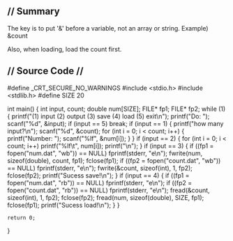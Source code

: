 ## // Summary
The key is to put '&' before a variable, not an array or string.
Example) &count

Also, when loading, load the count first.

## // Source Code //

#define _CRT_SECURE_NO_WARNINGS
#include <stdio.h>
#include <stdlib.h>
#define SIZE 20

int main() {
	int input, count;
	double num[SIZE];
	FILE* fp1;
	FILE* fp2;
	while (1) {
		printf("(1) input (2) output (3) save (4) load (5) exit\n");
		printf("Do: ");
		scanf("%d", &input);
		if (input == 5) break;
		if (input == 1) {
			printf("how many input?\n");
			scanf("%d", &count);
			for (int i = 0; i < count; i++) {
				printf("Number: ");
				scanf("%lf", &num[i]);
			}
		}
		if (input == 2) {
			for (int i = 0; i < count; i++) printf("%lf\t", num[i]);
			printf("\n");
		}
		if (input == 3) {
			if ((fp1 = fopen("num.dat", "wb")) == NULL) fprintf(stderr, "e\n");
			fwrite(num, sizeof(double), count, fp1);
			fclose(fp1);
			if ((fp2 = fopen("count.dat", "wb")) == NULL) fprintf(stderr, "e\n");
			fwrite(&count, sizeof(int), 1, fp2);
			fclose(fp2);
			printf("Sucess save!\n");
		}
		if (input == 4) {
			if ((fp1 = fopen("num.dat", "rb")) == NULL) fprintf(stderr, "e\n");
			if ((fp2 = fopen("count.dat", "rb")) == NULL) fprintf(stderr, "e\n");
			fread(&count, sizeof(int), 1, fp2);
			fclose(fp2);
			fread(num, sizeof(double), SIZE, fp1);
			fclose(fp1);
			printf("Sucess load!\n");
		}
	}

	return 0;
}
